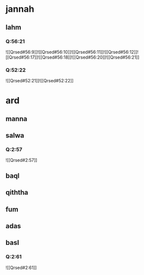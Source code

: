 

# jannah
## lahm

### Q:56:21
![[Qrsed#56:9]]![[Qrsed#56:10]]![[Qrsed#56:11]]![[Qrsed#56:12]]![[Qrsed#56:17]]![[Qrsed#56:18]]![[Qrsed#56:20]]![[Qrsed#56:21]]
### Q:52:22

![[Qrsed#52:21]]![[Qrsed#52:22]]
# ard

## manna
## salwa
### Q:2:57

![[Qrsed#2:57]]

## baql
## qiththa
## fum
## adas
## basl

### Q:2:61
![[Qrsed#2:61]]